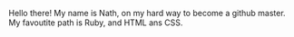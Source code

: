 
Hello there! My name is Nath, on my hard way to become a github master.
My favoutite path is Ruby, and HTML ans CSS.


